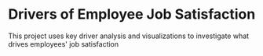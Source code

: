 # Drivers of Employee Job Satisfaction
This project uses key driver analysis and visualizations to investigate what drives employees' job satisfaction
